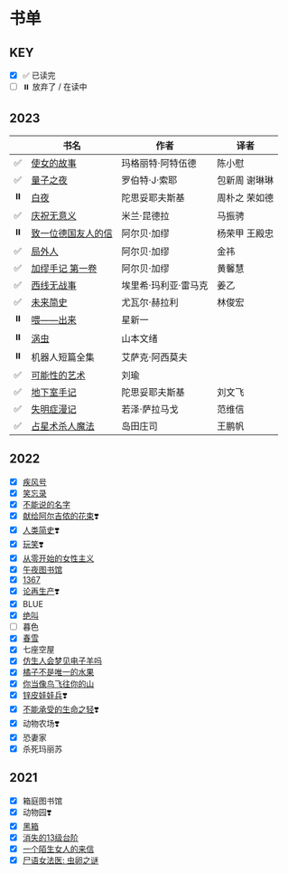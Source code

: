 # 书单 <!-- {docsify-ignore-all} -->

## KEY

- [x] ✅ 已读完
- [ ] ⏸️ 放弃了 / 在读中

## 2023

||书名|作者|译者|
|----|----|----|----|
|✅|[使女的故事](read/2023/15使女的故事)|玛格丽特·阿特伍德|陈小慰|
|✅|[量子之夜](read/2023/14量子之夜)|罗伯特·J·索耶|包新周 谢琳琳|
|⏸️|[白夜](read/2023/13白夜)|陀思妥耶夫斯基|周朴之 荣如德|
|✅|[庆祝无意义](read/2023/12庆祝无意义)|米兰·昆德拉|马振骋|
|⏸️|[致一位德国友人的信](read/2023/11致一位德国友人的信)|阿尔贝·加缪|杨荣甲 王殿忠|
|✅|[局外人](read/2023/10局外人)|阿尔贝·加缪|金祎|
|✅|[加缪手记 第一卷](read/2023/08加缪手记)|阿尔贝·加缪|黄馨慧|
|✅|[西线无战事](read/2023/09西线无战事)|埃里希·玛利亚·雷马克|姜乙|
|✅| [未来简史](read/2023/07未来简史)|尤瓦尔·赫拉利|林俊宏|
|⏸️| [喂——出来](read/2023/06喂出来)|星新一|
|⏸️| [涡虫](read/2023/05涡虫)|山本文绪|
|⏸️| 机器人短篇全集|艾萨克·阿西莫夫|
|✅| [可能性的艺术](read/2023/02可能性的艺术.md)|刘瑜|
|✅| [地下室手记](read/2023/04地下室手记.md)|陀思妥耶夫斯基|刘文飞|
|✅| [失明症漫记](read/2023/03失明症漫记.md)|若泽·萨拉马戈|范维信|
|✅| [占星术杀人魔法](read/2023/01占星术杀人魔法)|岛田庄司|王鹏帆|

## 2022

- [x] [疾风号](read/2022/jifenghao)
- [x] [笑忘录](read/2022/xiaowanglu)
- [x] [不能说的名字](read/2022/bunengshuode)
- [x] [献给阿尔吉侬的花束](read/2022/xiangei)❣️
- [x] [人类简史](read/2022/renlei)❣️
- [x] [玩笑](read/2022/wanxiao)❣️
- [x] [从零开始的女性主义](read/2022/congling)
- [x] [午夜图书馆](read/2022/wuye)
- [x] [1367](read/2022/1367)
- [x] [论再生产](read/2022/lunzaishengchan)❣️
- [x] BLUE
- [x] [绝叫](read/2022/juejiao)
- [ ] 暮色
- [x] [春雪](read/2022/chunxue)
- [x] 七座空屋
- [x] [仿生人会梦见电子羊吗](read/2022/fangshengren)
- [x] [橘子不是唯一的水果](read/2022/juzi)
- [x] [你当像鸟飞往你的山](read/2022/nidang)
- [x] [锌皮娃娃兵](read/2022/xinpi)❣️
- [x] [不能承受的生命之轻](read/2022/bunengchengshou)❣️
- [x] 动物农场❣️
- [x] 恐妻家
- [x] 杀死玛丽苏

## 2021

- [x] 箱庭图书馆
- [x] 动物园❣️
- [x] [黑箱](read/2021/heixiang)
- [x] [消失的13级台阶](read/2021/xiaoshide)
- [x] [一个陌生女人的来信](read/2021/yigemosheng)
- [x] [尸语女法医: 虫卵之谜](read/2021/shiyu)